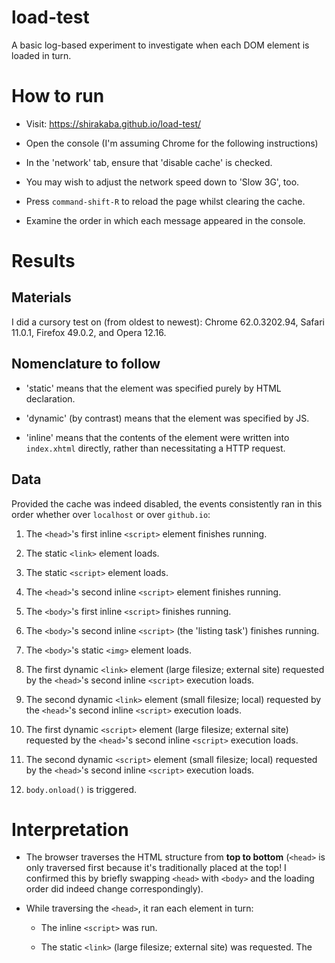 # load-test
A basic log-based experiment to investigate when each DOM element is loaded in turn.

# How to run

* Visit: https://shirakaba.github.io/load-test/

* Open the console (I'm assuming Chrome for the following instructions)

* In the 'network' tab, ensure that 'disable cache' is checked. 

* You may wish to adjust the network speed down to 'Slow 3G', too.

* Press `command-shift-R` to reload the page whilst clearing the cache.

* Examine the order in which each message appeared in the console.


# Results

## Materials

I did a cursory test on (from oldest to newest): Chrome 62.0.3202.94, Safari 11.0.1, Firefox 49.0.2, and Opera 12.16.

## Nomenclature to follow

* 'static' means that the element was specified purely by HTML declaration.

* 'dynamic' (by contrast) means that the element was specified by JS.

* 'inline' means that the contents of the element were written into `index.xhtml` directly, rather than necessitating a HTTP request.


## Data

Provided the cache was indeed disabled, the events consistently ran in this order whether over `localhost` or over `github.io`:

1. The `<head>`'s first inline `<script>` element finishes running.

2. The static `<link>` element loads.

3. The static `<script>` element loads.

4. The `<head>`'s second inline `<script>` element finishes running.

5. The `<body>`'s first inline `<script>` finishes running.

6. The `<body>`'s second inline `<script>` (the 'listing task') finishes running.

7. The `<body>`'s static `<img>` element loads.

8. The first dynamic `<link>` element (large filesize; external site) requested by the `<head>`'s second inline `<script>` execution loads.

9. The second dynamic `<link>` element (small filesize; local) requested by the `<head>`'s second inline `<script>` execution loads.

9. The first dynamic `<script>` element (large filesize; external site) requested by the `<head>`'s second inline `<script>` execution loads.

10. The second dynamic `<script>` element (small filesize; local) requested by the `<head>`'s second inline `<script>` execution loads.

11. `body.onload()` is triggered.


# Interpretation

* The browser traverses the HTML structure from **top to bottom** (`<head>` is only traversed first because it's traditionally placed at the top! I confirmed this by briefly swapping `<head>` with `<body>` and the loading order did indeed change correspondingly).

* While traversing the `<head>`, it ran each element in turn:

    * The inline `<script>` was run.

    * The static `<link>` (large filesize; external site) was requested. The 